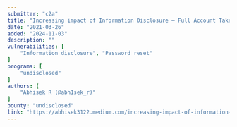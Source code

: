 ```yaml
---
submitter: "c2a"
title: "Increasing impact of Information Disclosure — Full Account Takeover !"
date: "2021-03-26"
added: "2024-11-03"
description: ""
vulnerabilities: [
    "Information disclosure", "Password reset"
]
programs: [
    "undisclosed"
]
authors: [
    "Abhisek R (@abh1sek_r)"
]
bounty: "undisclosed"
link: "https://abhisek3122.medium.com/increasing-impact-of-information-disclosure-full-account-takeover-2f12d8963d5c"
---
```




